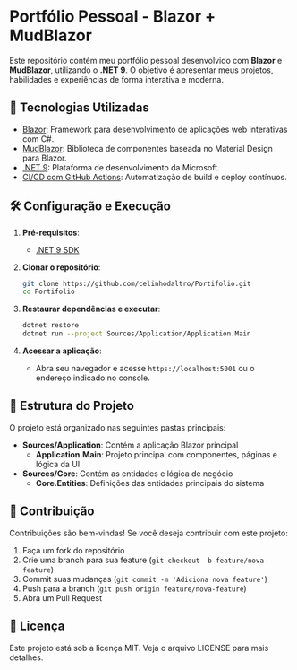 # Portfólio Pessoal - Blazor + MudBlazor

Este repositório contém meu portfólio pessoal desenvolvido com **Blazor** e **MudBlazor**, utilizando o **.NET 9**. O objetivo é apresentar meus projetos, habilidades e experiências de forma interativa e moderna.

## 🚀 Tecnologias Utilizadas

- [Blazor](https://dotnet.microsoft.com/apps/aspnet/web-apps/blazor): Framework para desenvolvimento de aplicações web interativas com C#.
- [MudBlazor](https://mudblazor.com/): Biblioteca de componentes baseada no Material Design para Blazor.
- [.NET 9](https://dotnet.microsoft.com/download/dotnet/9.0): Plataforma de desenvolvimento da Microsoft.
- [CI/CD com GitHub Actions](https://docs.github.com/actions): Automatização de build e deploy contínuos.

## 🛠️ Configuração e Execução

1. **Pré-requisitos**:
   - [.NET 9 SDK](https://dotnet.microsoft.com/download/dotnet/9.0)
     
2. **Clonar o repositório**:
   ```bash
   git clone https://github.com/celinhodaltro/Portifolio.git
   cd Portifolio
   ```

3. **Restaurar dependências e executar**:
   ```bash
   dotnet restore
   dotnet run --project Sources/Application/Application.Main
   ```

4. **Acessar a aplicação**:
   - Abra seu navegador e acesse `https://localhost:5001` ou o endereço indicado no console.

## 📁 Estrutura do Projeto

O projeto está organizado nas seguintes pastas principais:

- **Sources/Application**: Contém a aplicação Blazor principal
  - **Application.Main**: Projeto principal com componentes, páginas e lógica da UI
- **Sources/Core**: Contém as entidades e lógica de negócio
  - **Core.Entities**: Definições das entidades principais do sistema

## 🤝 Contribuição

Contribuições são bem-vindas! Se você deseja contribuir com este projeto:

1. Faça um fork do repositório
2. Crie uma branch para sua feature (`git checkout -b feature/nova-feature`)
3. Commit suas mudanças (`git commit -m 'Adiciona nova feature'`)
4. Push para a branch (`git push origin feature/nova-feature`)
5. Abra um Pull Request

## 📝 Licença

Este projeto está sob a licença MIT. Veja o arquivo LICENSE para mais detalhes.
